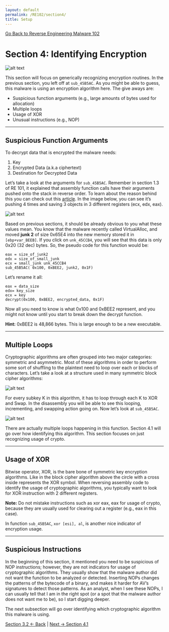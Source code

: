 ```yaml
---
layout: default
permalink: /RE102/section4/
title: Setup
---
```

[Go Back to Reverse Engineering Malware 102](https://securedorg.github.io/RE102/)

# Section 4: Identifying Encryption #

![alt text](https://securedorg.github.io/RE102/images/Section4_intro.gif "intro")

This section will focus on generically recognizing encryption routines. In the previous section, you left off at `sub_45B5AC`. As you might be able to guess, this malware is using an encryption algorithm here. The give aways are:

* Suspicious function arguments (e.g., large amounts of bytes used for allocation)
* Multiple loops
* Usage of XOR
* Unusual instructions (e.g., NOP)

---

## Suspicious Function Arguments ##

To decrypt data that is encrypted the malware needs:

1. Key
2. Encrypted Data (a.k.a ciphertext)
3. Destination for Decrypted Data

Let’s take a look at the arguments for `sub_45B5AC`. Remember in section 1.3 of RE 101, it explained that assembly function calls have their arguments pushed onto the stack in reverse order. To learn about the reason behind this you can check out this [article](https://en.wikipedia.org/wiki/Calling_convention). In the image below, you can see it’s pushing 4 times and saving 3 objects in 3 different registers (ecx, edx, eax).

![alt text](https://securedorg.github.io/RE102/images/Section4_functionargs.png "Section4_functionargs")

Based on previous sections, it should be already obvious to you what these values mean. You know that the malware recently called VirtualAlloc, and moved **junk 2** of size 0x65E4 into the new memory stored it in `[ebp+var_BEEB]`. If you click on `unk_45CCB4`, you will see that this data is only 0x20 (32 dec) bytes. So, the pseudo code for this function would be:

```
eax = size_of_junk2
edx = size_of_small_junk
ecx = small_junk unk_45CCB4
sub_45B5AC( 0x100, 0xBEE2, junk2, 0x1F) 
```

Let’s rename it all:

```
eax = data_size
edx= key_size
ecx = key
decrypt(0x100, 0xBEE2, encrypted_data, 0x1F)
```

Now all you need to know is what 0x100 and 0xBEE2 represent, and you might not know until you start to break down the decrypt function. 

**Hint:** 0xBEE2 is 48,866 bytes. This is large enough to be a new executable. 

---

## Multiple Loops ##

Cryptographic algorithms are often grouped into two major categories: symmetric and asymmetric. Most of these algorithms in order to perform some sort of shuffling to the plaintext need to loop over each or blocks of characters. Let’s take a look at a structure used in many symmetric block cipher algorithms:

![alt text](https://securedorg.github.io/RE102/images/Section4_cipher.png "Section4_cipher")

For every subkey K in this algorithm, it has to loop through each K to XOR and Swap. In the disassembly you will be able to see this looping, incrementing, and swapping action going on. Now let’s look at `sub_45B5AC`.

![alt text](https://securedorg.github.io/RE102/images/Section4_looping.png "Section4_looping")

There are actually multiple loops happening in this function. Section 4.1 will go over how identifying this algorithm. This section focuses on just recognizing usage of crypto.

---

## Usage of XOR ##

Bitwise operator, XOR, is the bare bone of symmetric key encryption algorithms. Like in the block cipher algorithm above the circle with a cross inside represents the XOR symbol. When reversing assembly code to identify the usage of cryptographic algorithms, you typically want to look for XOR instruction with 2 different registers.

**Note:** Do not mistake instructions such as xor eax, eax for usage of crypto, because they are usually used for clearing out a register (e.g., eax in this case). 

In function `sub_45B5AC`, `xor [esi], al`, is another nice indicator of encryption usage. 

---

## Suspicious Instructions ##

In the beginning of this section, it mentioned you need to be suspicious of NOP instructions; however, they are not indicators for usage of cryptographic algorithms. They usually show  that the malware author did not want the function to be analyzed or detected. Inserting NOPs changes the patterns of the bytecode of a binary, and makes it harder for AV’s signatures to detect those patterns. As an analyst, when I see these NOPs, I can usually tell that I am in the right spot (or a spot that the malware author does not want me to be), so I start digging deeper.

The next subsection will go over identifying which cryptographic algorithm this malware is using.

[Section 3.2 <- Back](https://securedorg.github.io/RE102/section3.2) | [Next -> Section 4.1](https://securedorg.github.io/RE102/section4.1)
